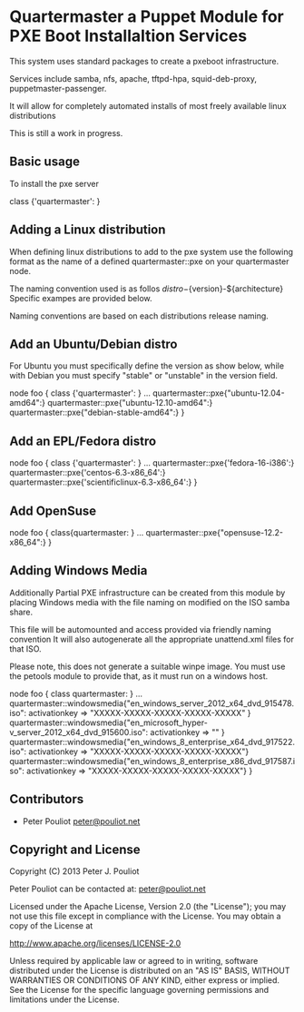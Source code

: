 Quartermaster a Puppet Module for PXE Boot Installaltion Services
=================================================================

This system uses standard packages to create a pxeboot infrastructure.

Services include samba, nfs, apache, tftpd-hpa, squid-deb-proxy, puppetmaster-passenger.

It will allow for completely automated installs of most freely available linux distributions

This is still a work in progress.

Basic usage
-----------

To install the pxe server

class {'quartermaster': }

Adding a Linux distribution
---------------------------
When defining linux distributions to add to the pxe system use the following format as the name of
a defined quartermaster::pxe on your quartermaster node.

The naming convention used is as follos ${distro}-${version}-${architecture}
Specific exampes are provided below.

Naming conventions are based on each distributions release naming.


Add an Ubuntu/Debian distro
---------------------------
For Ubuntu you must specifically define the version as show below, while with Debian you must specify 
"stable" or "unstable" in the version field.


node foo {
  class {'quartermaster': }
  ...
  quartermaster::pxe{"ubuntu-12.04-amd64":}
  quartermaster::pxe{"ubuntu-12.10-amd64":}
  quartermaster::pxe{"debian-stable-amd64":}
}


Add an EPL/Fedora distro
------------------------

node foo {
  class {'quartermaster': }
  ...
  quartermaster::pxe{'fedora-16-i386':}
  quartermaster::pxe{'centos-6.3-x86_64':}
  quartermaster::pxe{'scientificlinux-6.3-x86_64':}
}

Add OpenSuse
------------
node foo {
  class{quartermaster: }
  ...
  quartermaster::pxe{"opensuse-12.2-x86_64":}
}


Adding Windows Media
--------------------

Additionally Partial PXE infrastructure can be created from this module by placing 
Windows media with the file naming on modified on the ISO samba share.

This file will be automounted and access provided via friendly naming convention
It will also autogenerate all the appropriate unattend.xml files for that ISO.

Please note, this does not generate a suitable winpe image.  You must use 
the petools module to provide that, as it must run on a windows host.

node foo {
  class quartermaster: }
  ...
  quartermaster::windowsmedia{"en_windows_server_2012_x64_dvd_915478.iso": activationkey => "XXXXX-XXXXX-XXXXX-XXXXX-XXXXX" }
  quartermaster::windowsmedia{"en_microsoft_hyper-v_server_2012_x64_dvd_915600.iso": activationkey => "" }
  quartermaster::windowsmedia{"en_windows_8_enterprise_x64_dvd_917522.iso": activationkey => "XXXXX-XXXXX-XXXXX-XXXXX-XXXXX"}
  quartermaster::windowsmedia{"en_windows_8_enterprise_x86_dvd_917587.iso": activationkey => "XXXXX-XXXXX-XXXXX-XXXXX-XXXXX"}
 }

Contributors
------------

 * Peter Pouliot <peter@pouliot.net>

Copyright and License
---------------------

Copyright (C) 2013 Peter J. Pouliot

Peter Pouliot can be contacted at: peter@pouliot.net

Licensed under the Apache License, Version 2.0 (the "License");
you may not use this file except in compliance with the License.
You may obtain a copy of the License at

  http://www.apache.org/licenses/LICENSE-2.0

Unless required by applicable law or agreed to in writing, software
distributed under the License is distributed on an "AS IS" BASIS,
WITHOUT WARRANTIES OR CONDITIONS OF ANY KIND, either express or implied.
See the License for the specific language governing permissions and
limitations under the License.
